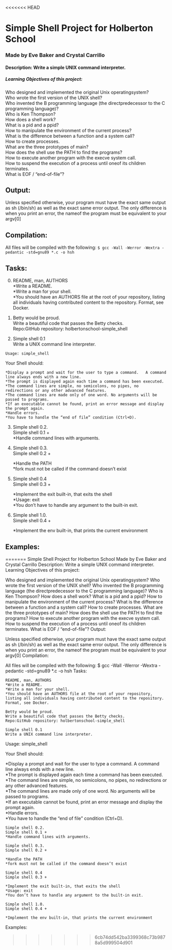 <<<<<<< HEAD
# Simple Shell Project for Holberton School
### Made by Eve Baker and Crystal Carrillo

#### Description: Write a simple UNIX command interpreter.
##### Learning Objectives of this project:  

Who designed and implemented the original Unix operatingsystem?  
Who wrote the first version of the UNIX shell?  
Who invented the B programming language (the directpredecessor to the C programming language)?  
Who is Ken Thompson?  
How does a shell work?  
What is a pid and a ppid?  
How to manipulate the environment of the current process?  
What is the difference between a function and a system call?  
How to create processes.  
What are the three prototypes of main?  
How does the shell use the PATH to find the programs?  
How to execute another program with the execve system call.  
How to suspend the execution of a process until oneof its children terminates.  
What is EOF / “end-of-file”?  







## Output:
Unless specified otherwise, your program must have the exact same output as sh (/bin/sh) as well as the exact same error output.
The only difference is when you print an error, the nameof the program must be equivalent to your argv[0]

## Compilation:
All files will be compiled with the following:
```$ gcc -Wall -Werror -Wextra -pedantic -std=gnu89 *.c -o hsh ```


## Tasks:
0. README, man, AUTHORS  
	*Write a README.  
	*Write a man for your shell.  
	*You should have an AUTHORS file at the root of your repository, listing all individuals having contributed content to the repository. Format, see Docker.  

1. Betty would be proud.  
Write a beautiful code that passes the Betty checks.  
Repo:GitHub repository: holbertonschool-simple_shell  

2. Simple shell 0.1  
Write a UNIX command line interpreter.  

``` Usage: simple_shell ```

Your Shell should:  

	*Display a prompt and wait for the user to type a command.   A command line always ends with a new line.  
	*The prompt is displayed again each time a command has been executed.  
	*The command lines are simple, no semicolons, no pipes, no redirections or any other advanced features.  
	*The command lines are made only of one word. No arguments will be passed to programs.  
	*If an executable cannot be found, print an error message and display the prompt again.  
	*Handle errors.  
	*You have to handle the “end of file” condition (Ctrl+D).  

3. Simple shell 0.2.  
Simple shell 0.1 +  
	*Handle command lines with arguments. 

4. Simple shell 0.3.  
Simple shell 0.2 +  

	*Handle the PATH  
	*fork must not be called if the command doesn’t exist  

5. Simple shell 0.4  
Simple shell 0.3 +  

	*Implement the exit built-in, that exits the shell  
	*Usage: exit  
	*You don’t have to handle any argument to the built-in exit.  

6. Simple shell 1.0.  
Simple shell 0.4 +  

	*Implement the env built-in, that prints the current environment  












## Examples:
=======
Simple Shell Project for Holberton School
Made by Eve Baker and Crystal Carrillo
Description: Write a simple UNIX command interpreter.
Learning Objectives of this project:

Who designed and implemented the original Unix operatingsystem?
Who wrote the first version of the UNIX shell?
Who invented the B programming language (the directpredecessor to the C programming language)?
Who is Ken Thompson?
How does a shell work?
What is a pid and a ppid?
How to manipulate the environment of the current process?
What is the difference between a function and a system call?
How to create processes.
What are the three prototypes of main?
How does the shell use the PATH to find the programs?
How to execute another program with the execve system call.
How to suspend the execution of a process until oneof its children terminates.
What is EOF / “end-of-file”?
Output:

Unless specified otherwise, your program must have the exact same output as sh (/bin/sh) as well as the exact same error output. The only difference is when you print an error, the nameof the program must be equivalent to your argv[0]
Compilation:

All files will be compiled with the following: $ gcc -Wall -Werror -Wextra -pedantic -std=gnu89 *.c -o hsh 
Tasks:

    README, man, AUTHORS
    *Write a README.
    *Write a man for your shell.
    *You should have an AUTHORS file at the root of your repository, listing all individuals having contributed content to the repository. Format, see Docker.

    Betty would be proud.
    Write a beautiful code that passes the Betty checks.
    Repo:GitHub repository: holbertonschool-simple_shell

    Simple shell 0.1
    Write a UNIX command line interpreter.

Usage: simple_shell

Your Shell should:

*Display a prompt and wait for the user to type a command.   A command line always ends with a new line.  
*The prompt is displayed again each time a command has been executed.  
*The command lines are simple, no semicolons, no pipes, no redirections or any other advanced features.  
*The command lines are made only of one word. No arguments will be passed to programs.  
*If an executable cannot be found, print an error message and display the prompt again.  
*Handle errors.  
*You have to handle the “end of file” condition (Ctrl+D).  

    Simple shell 0.2.
    Simple shell 0.1 +
    *Handle command lines with arguments.

    Simple shell 0.3.
    Simple shell 0.2 +

    *Handle the PATH
    *fork must not be called if the command doesn’t exist

    Simple shell 0.4
    Simple shell 0.3 +

    *Implement the exit built-in, that exits the shell
    *Usage: exit
    *You don’t have to handle any argument to the built-in exit.

    Simple shell 1.0.
    Simple shell 0.4 +

    *Implement the env built-in, that prints the current environment

Examples:
>>>>>>> 6cb74dd542ba3399368c73b9878a5d999504d901
